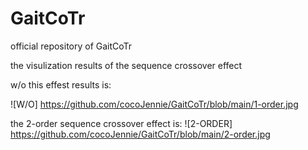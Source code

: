 # GaitCoTr
official repository of GaitCoTr

the visulization results of the sequence crossover effect
 
 w/o this effest results is:
 
 ![W/O] https://github.com/cocoJennie/GaitCoTr/blob/main/1-order.jpg
 
 
 the 2-order sequence crossover effect is:
 ![2-ORDER] https://github.com/cocoJennie/GaitCoTr/blob/main/2-order.jpg
 
 
 
